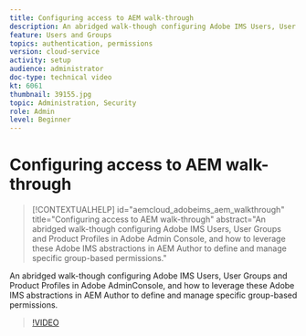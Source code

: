 ```yaml
---
title: Configuring access to AEM walk-through
description: An abridged walk-though configuring Adobe IMS Users, User Groups and Product Profiles in Adobe AdminConsole, and how to leverage these Adobe IMS abstractions in AEM Author to define and manage specific group-based permissions.
feature: Users and Groups
topics: authentication, permissions
version: cloud-service
activity: setup
audience: administrator
doc-type: technical video
kt: 6061
thumbnail: 39155.jpg
topic: Administration, Security
role: Admin
level: Beginner
---
```


# Configuring access to AEM walk-through

>[!CONTEXTUALHELP]
>id="aemcloud_adobeims_aem_walkthrough"
>title="Configuring access to AEM walk-through"
>abstract="An abridged walk-though configuring Adobe IMS Users, User Groups and Product Profiles in Adobe Admin Console, and how to leverage these Adobe IMS abstractions in AEM Author to define and manage specific group-based permissions."

An abridged walk-though configuring Adobe IMS Users, User Groups and Product Profiles in Adobe AdminConsole, and how to leverage these Adobe IMS abstractions in AEM Author to define and manage specific group-based permissions.

>[!VIDEO](https://video.tv.adobe.com/v/39155/?quality=12&learn=on)
